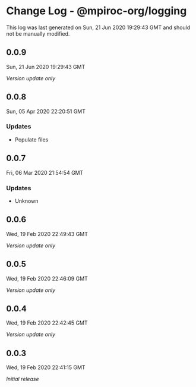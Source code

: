 # Change Log - @mpiroc-org/logging

This log was last generated on Sun, 21 Jun 2020 19:29:43 GMT and should not be manually modified.

## 0.0.9
Sun, 21 Jun 2020 19:29:43 GMT

*Version update only*

## 0.0.8
Sun, 05 Apr 2020 22:20:51 GMT

### Updates

- Populate files

## 0.0.7
Fri, 06 Mar 2020 21:54:54 GMT

### Updates

- Unknown

## 0.0.6
Wed, 19 Feb 2020 22:49:43 GMT

*Version update only*

## 0.0.5
Wed, 19 Feb 2020 22:46:09 GMT

*Version update only*

## 0.0.4
Wed, 19 Feb 2020 22:42:45 GMT

*Version update only*

## 0.0.3
Wed, 19 Feb 2020 22:41:15 GMT

*Initial release*

